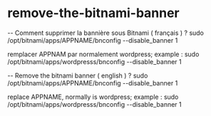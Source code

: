 # remove-the-bitnami-banner

-- Comment supprimer la bannière sous Bitnami ( français ) ?
sudo /opt/bitnami/apps/APPNAME/bnconfig --disable_banner 1

remplacer APPNAM par normalement wordpress; example :
sudo /opt/bitnami/apps/wordpresss/bnconfig --disable_banner 1


-- Remove the bitnami banner ( english ) ?
sudo /opt/bitnami/apps/APPNAME/bnconfig --disable_banner 1

replace APPNAME, normally is wordpress; example :
sudo /opt/bitnami/apps/wordpresss/bnconfig --disable_banner 1
